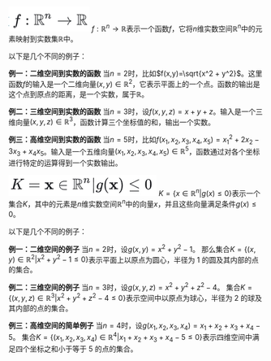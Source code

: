 ![alt text](微信截图_20241010094351.png)
$f:\mathbb{R}^n\to\mathbb{R}$表示一个函数$f$，它将$n$维实数空间$\mathbb{R}^n$中的元素映射到实数集$\mathbb{R}$中。

以下是几个不同的例子：

**例一：二维空间到实数的函数**
当$n = 2$时，比如$f(x,y)=\sqrt{x^2 + y^2}$。这里函数$f$的输入是一个二维向量$(x,y)\in\mathbb{R}^2$，它表示平面上的一个点。函数的输出是这个点到原点的距离，是一个实数，属于$\mathbb{R}$。

**例二：三维空间到实数的函数**
当$n = 3$时，设$f(x,y,z)=x + y + z$。输入是一个三维向量$(x,y,z)\in\mathbb{R}^3$，函数计算三个坐标值的和，输出一个实数。

**例三：高维空间到实数的函数**
当$n = 5$时，比如$f(x_1,x_2,x_3,x_4,x_5)=x_1^2 + 2x_2 - 3x_3 + x_4x_5$。输入是一个五维向量$(x_1,x_2,x_3,x_4,x_5)\in\mathbb{R}^5$，函数通过对各个坐标进行特定的运算得到一个实数输出。


![alt text](微信截图_20241010095142.png)
$K=\{x\in\mathbb{R}^n|g(x)\leq0\}$表示一个集合$K$，其中的元素是$n$维实数空间$\mathbb{R}^n$中的向量$x$，并且这些向量满足条件$g(x)\leq0$。

以下是几个不同的例子：

**例一：二维空间的例子**
当$n = 2$时，设$g(x,y)=x^2 + y^2 - 1$。
那么集合$K=\{(x,y)\in\mathbb{R}^2|x^2 + y^2 - 1\leq0\}$表示平面上以原点为圆心，半径为 1 的圆及其内部的点的集合。

**例二：三维空间的例子**
当$n = 3$时，设$g(x,y,z)=x^2 + y^2 + z^2 - 4$。
集合$K=\{(x,y,z)\in\mathbb{R}^3|x^2 + y^2 + z^2 - 4\leq0\}$表示空间中以原点为球心，半径为 2 的球及其内部的点的集合。

**例三：高维空间的简单例子**
当$n = 4$时，设$g(x_1,x_2,x_3,x_4)=x_1 + x_2 + x_3 + x_4 - 5$。
集合$K=\{(x_1,x_2,x_3,x_4)\in\mathbb{R}^4|x_1 + x_2 + x_3 + x_4 - 5\leq0\}$表示四维空间中满足四个坐标之和小于等于 5 的点的集合。
